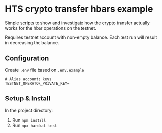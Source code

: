 # HTS crypto transfer hbars example

Simple scripts to show and investigate how the crypto transfer actually works for the hbar operations on the testnet.

Requires testnet account with non-empty balance. Each test run will result in decreasing the balance.

## Configuration

Create `.env` file based on `.env.example`

```
# Alias accounts keys
TESTNET_OPERATOR_PRIVATE_KEY=
```

## Setup & Install

In the project directory:

1. Run `npm install`
2. Run `npx hardhat test`
